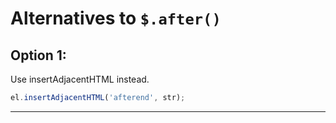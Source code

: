 # Alternatives to `$.after()`


## Option 1:

Use insertAdjacentHTML instead.

```js
el.insertAdjacentHTML('afterend', str);
```

---
